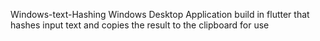 Windows-text-Hashing
Windows Desktop Application build in flutter that hashes input text and copies the result to the clipboard for use